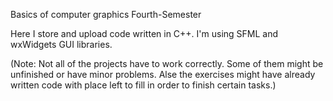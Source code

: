 Basics of computer graphics Fourth-Semester

Here I store and upload code written in C++. I'm using SFML and wxWidgets GUI libraries.

(Note: Not all of the projects have to work correctly. Some of them might be unfinished or have minor problems.
Alse the exercises might have already written code with place left to fill in order to finish certain tasks.)
